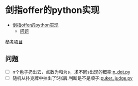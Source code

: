 # 剑指offer的python实现

<!-- TOC -->

- [剑指offer的python实现](#%e5%89%91%e6%8c%87offer%e7%9a%84python%e5%ae%9e%e7%8e%b0)
  - [问题](#%e9%97%ae%e9%a2%98)

<!-- /TOC -->

[参考项目](https://github.com/JushuangQiao/Python-Offer)

## 问题

- [ ] n个色子扔出去，点数为和为s，求不同s出现的概率:[n_dot.py](./n_dot.py)
- [ ] 随机从扑克牌中抽出了5张牌,判断是不是顺子:[puker_judge.py](./puker_judge.py)
